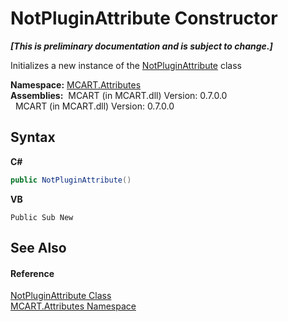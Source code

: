 # NotPluginAttribute Constructor 
 _**\[This is preliminary documentation and is subject to change.\]**_

Initializes a new instance of the <a href="36399f2a-911e-7e4a-86a1-19a5a6e2aa3c">NotPluginAttribute</a> class

**Namespace:**&nbsp;<a href="149c1cbf-2082-5e41-e423-c506e9b98202">MCART.Attributes</a><br />**Assemblies:**&nbsp;&nbsp;MCART (in MCART.dll) Version: 0.7.0.0<br />&nbsp;&nbsp;MCART (in MCART.dll) Version: 0.7.0.0<br />

## Syntax

**C#**<br />
``` C#
public NotPluginAttribute()
```

**VB**<br />
``` VB
Public Sub New
```


## See Also


#### Reference
<a href="36399f2a-911e-7e4a-86a1-19a5a6e2aa3c">NotPluginAttribute Class</a><br /><a href="149c1cbf-2082-5e41-e423-c506e9b98202">MCART.Attributes Namespace</a><br />